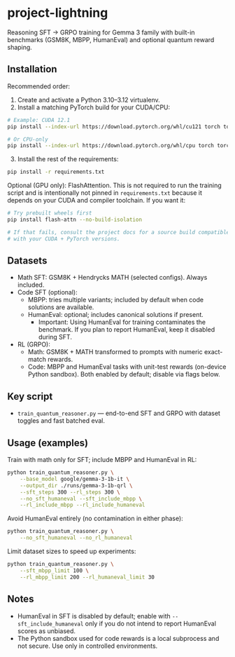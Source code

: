 # project-lightning

Reasoning SFT → GRPO training for Gemma 3 family with built-in benchmarks (GSM8K, MBPP, HumanEval) and optional quantum reward shaping.

## Installation

Recommended order:

1) Create and activate a Python 3.10–3.12 virtualenv.
2) Install a matching PyTorch build for your CUDA/CPU:

```bash
# Example: CUDA 12.1
pip install --index-url https://download.pytorch.org/whl/cu121 torch torchvision torchaudio

# Or CPU-only
pip install --index-url https://download.pytorch.org/whl/cpu torch torchvision torchaudio
```

3) Install the rest of the requirements:

```bash
pip install -r requirements.txt
```

Optional (GPU only): FlashAttention. This is not required to run the training script and is intentionally not pinned in `requirements.txt` because it depends on your CUDA and compiler toolchain. If you want it:

```bash
# Try prebuilt wheels first
pip install flash-attn --no-build-isolation

# If that fails, consult the project docs for a source build compatible
# with your CUDA + PyTorch versions.
```

## Datasets

- Math SFT: GSM8K + Hendrycks MATH (selected configs). Always included.
- Code SFT (optional):
	- MBPP: tries multiple variants; included by default when code solutions are available.
	- HumanEval: optional; includes canonical solutions if present.
		- Important: Using HumanEval for training contaminates the benchmark. If you plan to report HumanEval, keep it disabled during SFT.
- RL (GRPO):
	- Math: GSM8K + MATH transformed to prompts with numeric exact-match rewards.
	- Code: MBPP and HumanEval tasks with unit-test rewards (on-device Python sandbox). Both enabled by default; disable via flags below.

## Key script

- `train_quantum_reasoner.py` — end-to-end SFT and GRPO with dataset toggles and fast batched eval.

## Usage (examples)

Train with math only for SFT; include MBPP and HumanEval in RL:

```bash
python train_quantum_reasoner.py \
	--base_model google/gemma-3-1b-it \
	--output_dir ./runs/gemma-3-1b-qrl \
	--sft_steps 300 --rl_steps 300 \
	--no_sft_humaneval --sft_include_mbpp \
	--rl_include_mbpp --rl_include_humaneval
```

Avoid HumanEval entirely (no contamination in either phase):

```bash
python train_quantum_reasoner.py \
	--no_sft_humaneval --no_rl_humaneval
```

Limit dataset sizes to speed up experiments:

```bash
python train_quantum_reasoner.py \
	--sft_mbpp_limit 100 \
	--rl_mbpp_limit 200 --rl_humaneval_limit 30
```

## Notes

- HumanEval in SFT is disabled by default; enable with `--sft_include_humaneval` only if you do not intend to report HumanEval scores as unbiased.
- The Python sandbox used for code rewards is a local subprocess and not secure. Use only in controlled environments.

